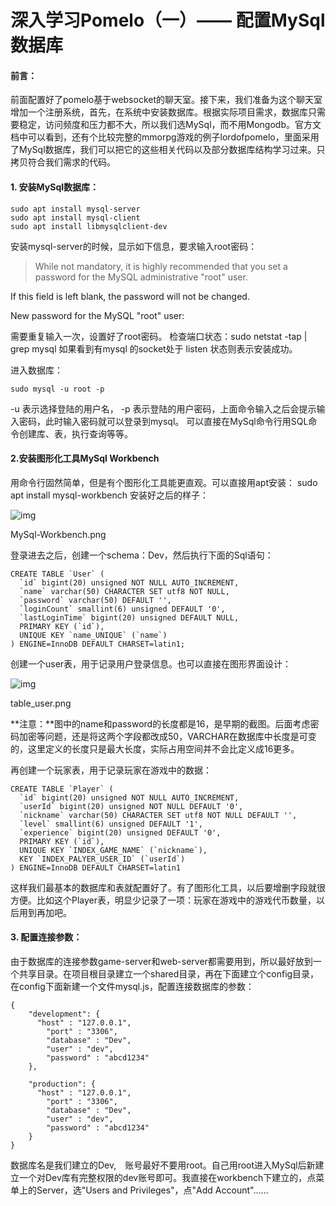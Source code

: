 # 深入学习Pomelo（一）—— 配置MySql数据库

#### 前言：

前面配置好了pomelo基于websocket的聊天室。接下来，我们准备为这个聊天室增加一个注册系统，首先，在系统中安装数据库。根据实际项目需求，数据库只需要稳定，访问频度和压力都不大，所以我们选MySql，而不用Mongodb。官方文档中可以看到，还有个比较完整的mmorpg游戏的例子lordofpomelo，里面采用了MySql数据库，我们可以把它的这些相关代码以及部分数据库结构学习过来。只拷贝符合我们需求的代码。

#### 1. 安装MySql数据库：

```
sudo apt install mysql-server
sudo apt install mysql-client
sudo apt install libmysqlclient-dev

```

安装mysql-server的时候，显示如下信息，要求输入root密码：

> While not mandatory, it is highly recommended that you set a password
> for the MySQL administrative "root" user.

If this field is left blank, the password will not be changed.

> 

New password for the MySQL "root" user:

需要重复输入一次，设置好了root密码。
检查端口状态：sudo netstat -tap | grep mysql
如果看到有mysql 的socket处于 listen 状态则表示安装成功。

进入数据库：

```
sudo mysql -u root -p

```

-u 表示选择登陆的用户名， -p 表示登陆的用户密码，上面命令输入之后会提示输入密码，此时输入密码就可以登录到mysql。
可以直接在MySql命令行用SQL命令创建库、表，执行查询等等。

#### 2.安装图形化工具MySql Workbench

用命令行固然简单，但是有个图形化工具能更直观。可以直接用apt安装：
sudo apt install mysql-workbench
安装好之后的样子：

![img](http://upload-images.jianshu.io/upload_images/4669459-fd2ff66301505476.png?imageMogr2/auto-orient/strip%7CimageView2/2/w/818/format/webp)

MySql-Workbench.png

登录进去之后，创建一个schema：Dev，然后执行下面的Sql语句：

```
CREATE TABLE `User` (
  `id` bigint(20) unsigned NOT NULL AUTO_INCREMENT,
  `name` varchar(50) CHARACTER SET utf8 NOT NULL,
  `password` varchar(50) DEFAULT '',
  `loginCount` smallint(6) unsigned DEFAULT '0',
  `lastLoginTime` bigint(20) unsigned DEFAULT NULL,
  PRIMARY KEY (`id`),
  UNIQUE KEY `name_UNIQUE` (`name`)
) ENGINE=InnoDB DEFAULT CHARSET=latin1;
```

创建一个user表，用于记录用户登录信息。也可以直接在图形界面设计：

![img](http://upload-images.jianshu.io/upload_images/4669459-282cfb996e5a98bc.png?imageMogr2/auto-orient/strip%7CimageView2/2/w/1000/format/webp)

table_user.png

**注意：**图中的name和password的长度都是16，是早期的截图。后面考虑密码加密等问题，还是将这两个字段都改成50，VARCHAR在数据库中长度是可变的，这里定义的长度只是最大长度，实际占用空间并不会比定义成16更多。

再创建一个玩家表，用于记录玩家在游戏中的数据：

```
CREATE TABLE `Player` (
  `id` bigint(20) unsigned NOT NULL AUTO_INCREMENT,
  `userId` bigint(20) unsigned NOT NULL DEFAULT '0',
  `nickname` varchar(50) CHARACTER SET utf8 NOT NULL DEFAULT '',
  `level` smallint(6) unsigned DEFAULT '1',
  `experience` bigint(20) unsigned DEFAULT '0',
  PRIMARY KEY (`id`),
  UNIQUE KEY `INDEX_GAME_NAME` (`nickname`),
  KEY `INDEX_PALYER_USER_ID` (`userId`)
) ENGINE=InnoDB DEFAULT CHARSET=latin1

```

这样我们最基本的数据库和表就配置好了。有了图形化工具，以后要增删字段就很方便。比如这个Player表，明显少记录了一项：玩家在游戏中的游戏代币数量，以后用到再加吧。

#### 3. 配置连接参数：

由于数据库的连接参数game-server和web-server都需要用到，所以最好放到一个共享目录。在项目根目录建立一个shared目录，再在下面建立个config目录，在config下面新建一个文件mysql.js，配置连接数据库的参数：

```
{
    "development": {
      "host" : "127.0.0.1",
        "port" : "3306",
        "database" : "Dev",
        "user" : "dev",
        "password" : "abcd1234"
    },

    "production": {
      "host" : "127.0.0.1",
        "port" : "3306",
        "database" : "Dev",
        "user" : "dev",
        "password" : "abcd1234"
    }
}

```

数据库名是我们建立的Dev,　账号最好不要用root。自己用root进入MySql后新建立一个对Dev库有完整权限的dev账号即可。我直接在workbench下建立的，点菜单上的Server，选"Users and Privileges"，点"Add Account"……

